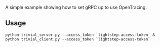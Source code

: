 A simple example showing how to set gRPC up to use OpenTracing.

## Usage
```
python trivial_server.py --access_token `lightstep-access-token` &
python trivial_client.py --access_token `lightstep-access-token`
```
